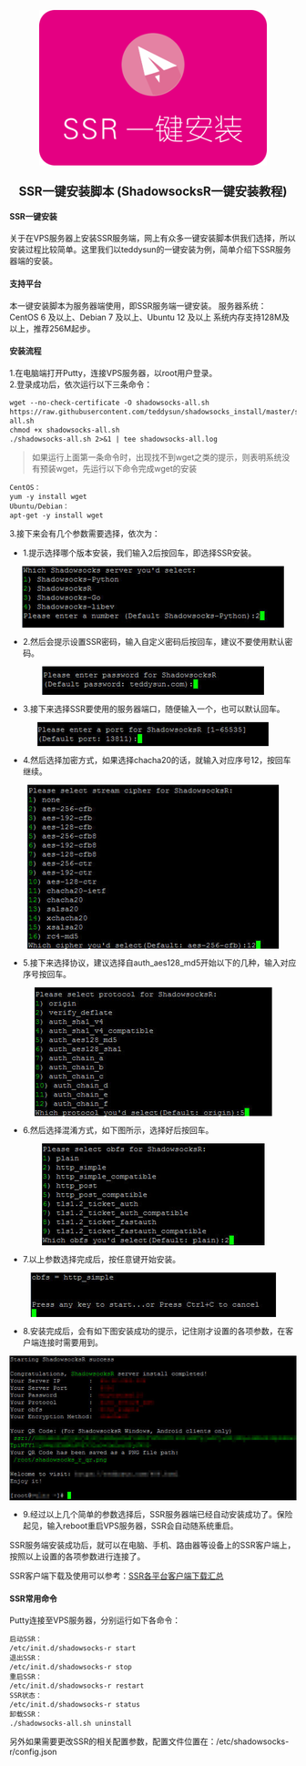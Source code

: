 
<p align="center">
<img width="400" align="center" src="Assets/2018-07-12_162304.png"/>
<h2 align="center">SSR一键安装脚本 (ShadowsocksR一键安装教程)</h2>
</p>


#### SSR一键安装
关于在VPS服务器上安装SSR服务端，网上有众多一键安装脚本供我们选择，所以安装过程比较简单。这里我们以teddysun的一键安装为例，简单介绍下SSR服务器端的安装。

#### 支持平台

本一键安装脚本为服务器端使用，即SSR服务端一键安装。
服务器系统： CentOS 6 及以上、Debian 7 及以上、Ubuntu 12 及以上
系统内存支持128M及以上，推荐256M起步。

#### 安装流程

1.在电脑端打开Putty，连接VPS服务器，以root用户登录。  
2.登录成功后，依次运行以下三条命令：
```
wget --no-check-certificate -O shadowsocks-all.sh https://raw.githubusercontent.com/teddysun/shadowsocks_install/master/shadowsocks-all.sh
chmod +x shadowsocks-all.sh
./shadowsocks-all.sh 2>&1 | tee shadowsocks-all.log
```
> 如果运行上面第一条命令时，出现找不到wget之类的提示，则表明系统没有预装wget，先运行以下命令完成wget的安装
```
CentOS：
yum -y install wget
Ubuntu/Debian：
apt-get -y install wget
```
3.接下来会有几个参数需要选择，依次为：  
- 1.提示选择哪个版本安装，我们输入2后按回车，即选择SSR安装。  

<p align="center">
<img align="center" src="Assets/Snipaste_2019-05-19_12-24-36.png"/>
</p>

- 2.然后会提示设置SSR密码，输入自定义密码后按回车，建议不要使用默认密码。   
<p align="center">
    <img align="center" src="Assets/Snipaste_2019-05-19_12-38-59.png"/>
</p>

- 3.接下来选择SSR要使用的服务器端口，随便输入一个，也可以默认回车。

<p align="center">
    <img align="center" src="Assets/Snipaste_2019-05-19_12-39-45.png"/>
</p>

- 4.然后选择加密方式，如果选择chacha20的话，就输入对应序号12，按回车继续。

<p align="center">
    <img align="center" src="Assets/Snipaste_2019-05-19_12-40-35.png"/>
</p>
 
- 5.接下来选择协议，建议选择自auth_aes128_md5开始以下的几种，输入对应序号按回车。

<p align="center">
    <img align="center" src="Assets/Snipaste_2019-05-19_12-41-10.png"/>
</p>
   
- 6.然后选择混淆方式，如下图所示，选择好后按回车。

<p align="center">
    <img align="center" src="Assets/Snipaste_2019-05-19_12-42-05.png"/>
</p>
     
- 7.以上参数选择完成后，按任意键开始安装。

<p align="center">
    <img align="center" src="Assets/Snipaste_2019-05-19_12-42-49.png"/>
</p>
       
- 8.安装完成后，会有如下图安装成功的提示，记住刚才设置的各项参数，在客户端连接时需要用到。

<p align="center">
    <img align="center" src="Assets/Snipaste_2019-05-19_12-43-22.png"/>
</p>

- 9.经过以上几个简单的参数选择后，SSR服务器端已经自动安装成功了。保险起见，输入reboot重启VPS服务器，SSR会自动随系统重启。

SSR服务端安装成功后，就可以在电脑、手机、路由器等设备上的SSR客户端上，按照以上设置的各项参数进行连接了。

SSR客户端下载及使用可以参考：[SSR各平台客户端下载汇总](06.DownloadSSR.md)

#### SSR常用命令
Putty连接至VPS服务器，分别运行如下各命令：  
```
启动SSR：
/etc/init.d/shadowsocks-r start
退出SSR：
/etc/init.d/shadowsocks-r stop
重启SSR：
/etc/init.d/shadowsocks-r restart
SSR状态：
/etc/init.d/shadowsocks-r status
卸载SSR：
./shadowsocks-all.sh uninstall
```
另外如果需要更改SSR的相关配置参数，配置文件位置在：/etc/shadowsocks-r/config.json